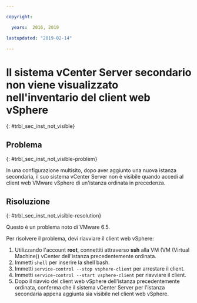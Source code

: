 ```yaml
---

copyright:

  years:  2016, 2019

lastupdated: "2019-02-14"

---
```


# Il sistema vCenter Server secondario non viene visualizzato nell'inventario del client web vSphere
{: #trbl_sec_inst_not_visible}

## Problema
{: #trbl_sec_inst_not_visible-problem}

In una configurazione multisito, dopo aver aggiunto una nuova istanza secondaria, il suo sistema vCenter Server non è visibile quando accedi al client web VMware vSphere di un'istanza ordinata in precedenza.

## Risoluzione
{: #trbl_sec_inst_not_visible-resolution}

Questo è un problema noto di VMware 6.5.

Per risolvere il problema, devi riavviare il client web vSphere:

1. Utilizzando l'account **root**, connettiti attraverso **ssh** alla VM (VM (Virtual Machine)) vCenter dell'istanza precedentemente ordinata.
2. Immetti ``shell`` per inserire la shell bash.
3. Immetti `service-control --stop vsphere-client` per arrestare il client.
4. Immetti `service-control --start vsphere-client` per riavviare il client.
5. Dopo il riavvio del client web vSphere dell'istanza precedentemente ordinata, conferma che il sistema vCenter Server per l'istanza secondaria appena aggiunta sia visibile nel client web vSphere.
